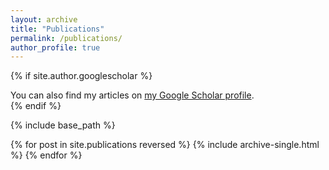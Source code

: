```yaml
---
layout: archive
title: "Publications"
permalink: /publications/
author_profile: true
---
```


{% if site.author.googlescholar %}
  <div class="wordwrap">You can also find my articles on <a href="{{[site.author.googlescholar](https://scholar.google.com.hk/citations?hl=en&user=y4VOPlkAAAAJ)}}">my Google Scholar profile</a>.</div>
{% endif %}

{% include base_path %}

{% for post in site.publications reversed %}
  {% include archive-single.html %}
{% endfor %}
